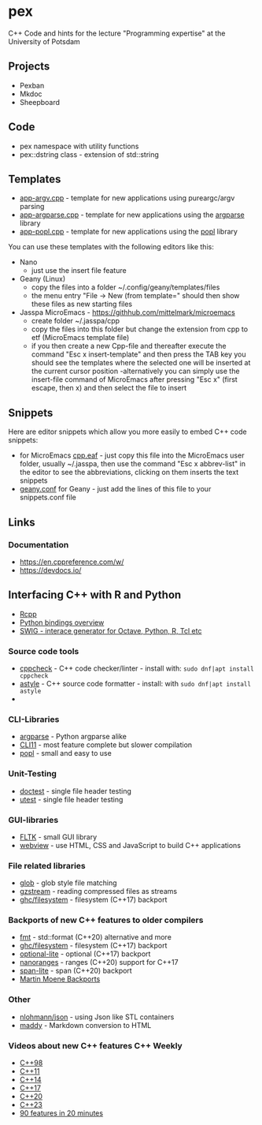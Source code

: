 # pex

C++ Code and hints for the lecture "Programming expertise" at the University of Potsdam

## Projects

- Pexban
- Mkdoc
- Sheepboard

## Code

- pex namespace with utility functions
- pex::dstring class - extension of std::string

## Templates

- [app-argv.cpp](https://github.com/mittelmark/pex/blob/main/templates/app-argv.cpp) - template for new applications using pureargc/argv parsing
- [app-argparse.cpp](https://github.com/mittelmark/pex/blob/main/templates/app-argparse.cpp) - template for new applications using the [argparse](https://github.com/p-ranav/argparse) library
- [app-popl.cpp](https://github.com/mittelmark/pex/blob/main/templates/app-popl.cpp) - template for new applications using the [popl](https://github.com/badaix/popl) library

You can use these templates with the following editors like this:

- Nano
    - just use the insert file feature
- Geany (Linux)
    - copy the files into a folder ~/.config/geany/templates/files
    - the menu entry "File -> New (from template=" should then show these files as new starting files
- Jasspa MicroEmacs - https://githhub.com/mittelmark/microemacs
    - create folder ~/.jasspa/cpp
    - copy the files into this folder but change the extension from cpp to etf
    (MicroEmacs template file)    
    - if you then create a new Cpp-file and thereafter execute the command "Esc x  insert-template"  and then press
    the TAB key you should see the  templates  where the  selected one will be
    inserted at the current cursor position
    -alternatively  you can simply use the  insert-file  command of MicroEmacs
    after pressing "Esc x" (first escape, then x) and then select the file to insert
    
## Snippets

Here are  editor  snippets  which  allow  you more  easily  to embed  C++ code
snippets:

-  for MicroEmacs
  [cpp.eaf](https://github.com/mittelmark/pex/blob/main/snippets/cpp.eaf) - just
   copy this file into the MicroEmacs user folder, usually ~/.jasspa, then use
   the command  "Esc x  abbrev-list"  in the editor to see the  abbreviations,
   clicking on them inserts the text snippets
- [geany.conf](https://github.com/mittelmark/pex/blob/main/snippets/geany.conf) for Geany - just add the lines of this file to your snippets.conf file
    
## Links

### Documentation

- https://en.cppreference.com/w/
- https://devdocs.io/

## Interfacing C++ with R and Python

- [Rcpp](https://cran.r-project.org/web/packages/Rcpp/index.html)
- [Python bindings overview](https://realpython.com/python-bindings-overview)
- [SWIG - interace generator for Octave, Python, R, Tcl etc](https://swig.org/)

### Source code tools

- [cppcheck](http://cppcheck.net/) - C++ code checker/linter - install with: `sudo dnf|apt install cppcheck`
- [astyle](https://astyle.sourceforge.net/) - C++ source code formatter - install: with `sudo dnf|apt install astyle`
- 
### CLI-Libraries

- [argparse](https://github.com/p-ranav/argparse) - Python argparse alike
- [CLI11](https://github.com/CLIUtils/CLI11) - most feature complete but slower compilation
- [popl](https://github.com/badaix/popl) - small and easy to use

### Unit-Testing

- [doctest](https://github.com/doctest/doctest) - single file header testing
- [utest](https://github.com/sheredom/utest.h) - single file header testing

### GUI-libraries

- [FLTK](http://www.fltk.org/) - small GUI library
- [webview](https://github.com/webview/webview) - use HTML, CSS and JavaScript to build C++ applications

### File related libraries

- [glob](https://github.com/p-ranav/glob) - glob style file matching
- [gzstream](https://www.cs.unc.edu/Research/compgeom/gzstream/) - reading compressed files as streams
- [ghc/filesystem](https://github.com/gulrak/filesystem) - filesystem (C++17) backport

 
### Backports of new C++ features to older compilers

- [fmt](https://github.com/fmtlib/fmt) - std::format (C++20) alternative and more
- [ghc/filesystem](https://github.com/gulrak/filesystem) - filesystem (C++17) backport
- [optional-lite](https://github.com/martinmoene/optional-lite) - optional (C++17) backport
- [nanoranges](https://github.com/tcbrindle/NanoRange) - ranges (C++20) support for C++17
- [span-lite](https://github.com/martinmoene/span-lite) - span (C++20) backport
- [Martin Moene Backports](https://github.com/martinmoene?tab=repositories&q=lite&type=&language=&sort=)
  
### Other

- [nlohmann/json](https://github.com/nlohmann/json) - using Json like STL containers
- [maddy](https://github.com/progsource/maddy) - Markdown conversion to HTML
 
### Videos about new C++ features C++ Weekly

- [C++98](https://www.youtube.com/watch?v=78Y_LRZPVRg)
- [C++11](https://www.youtube.com/watch?v=D5n6xMUKU3A)
- [C++14](https://www.youtube.com/watch?v=mXxNvaEdNHI)
- [C++17](https://www.youtube.com/watch?v=QpFjOlzg1r4)
- [C++20](https://www.youtube.com/watch?v=N1gOSgZy7h4)
- [C++23](https://www.youtube.com/watch?v=N2HG___9QFI)
- [90 features in 20 minutes](https://www.youtube.com/watch?v=VpqwCDSfgz0)

